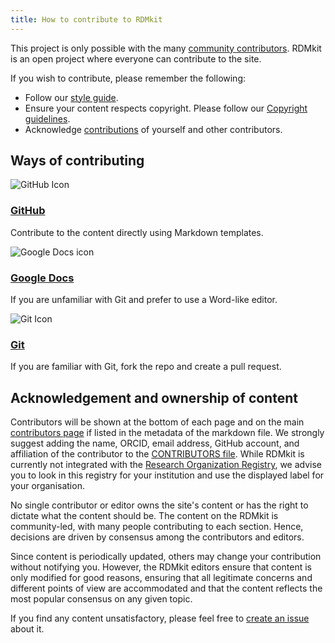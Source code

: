 ```yaml
---
title: How to contribute to RDMkit
---
```


This project is only possible with the many [community contributors](contributors). RDMkit is an open project where everyone can contribute to the site.

If you wish to contribute, please remember the following: 

* Follow our [style guide](style_guide).
* Ensure your content respects copyright. Please follow our [Copyright guidelines](copyright).
* Acknowledge [contributions](#acknowledgement-and-ownership-of-content) of yourself and other contributors.


## Ways of contributing

<div class="row row-cols-1 row-cols-md-2 row-cols-lg-3 g-4 ways-to-contribute text-center mt-4">
  <div class="col">
    <div class="card bg-light h-100">
      <img src="{{ '/assets/img/section-icons/github.svg' | relative_url }}" class="card-img-top h-icon-6 pt-3" alt="GitHub Icon">
      <div class="card-body">
        <a href="{{ 'github_way' | relative_url }}" class="stretched-link">
          <h3 class="card-title text-dark mt-0">GitHub</h3>
        </a>
        <p class="card-text">Contribute to the content directly using Markdown templates.</p>
      </div>
    </div>
  </div>
  <div class="col">
    <div class="card bg-light h-100">
      <img src="{{ '/assets/img/section-icons/edit-file.svg' | relative_url }}" class="card-img-top h-icon-6 pt-3" alt="Google Docs icon">
      <div class="card-body">
        <a href="{{ 'google_doc_way' | relative_url }}" class="stretched-link">
          <h3 class="card-title text-dark mt-0">Google Docs</h3>
        </a>
        <p class="card-text">If you are unfamiliar with Git and prefer to use a Word-like editor.</p>
      </div>
    </div>
  </div>
  <div class="col">
    <div class="card bg-light h-100">
      <img src="{{ '/assets/img/section-icons/git.svg' | relative_url }}" class="card-img-top h-icon-6 pt-3" alt="Git Icon">
      <div class="card-body">
        <a href="{{ 'working_with_git' | relative_url }}" class="stretched-link">
          <h3 class="card-title text-dark mt-0">Git</h3>
        </a>
        <p class="card-text">If you are familiar with Git, fork the repo and create a pull request.</p>
      </div>
    </div>
  </div>
</div>


## Acknowledgement and ownership of content

Contributors will be shown at the bottom of each page and on the main [contributors page](https://rdmkit.elixir-europe.org/contributors) if listed in the metadata of the markdown file. We strongly suggest adding the name, ORCID, email address, GitHub account, and affiliation of the contributor to the [CONTRIBUTORS file](https://github.com/elixir-europe/rdmkit/blob/master/_data/CONTRIBUTORS.yaml). While RDMkit is currently not integrated with the [Research Organization Registry](https://ror.org/), we advise you to look in this registry for your institution and use the displayed label for your organisation.

No single contributor or editor owns the site's content or has the right to dictate what the content should be. The content on the RDMkit is community-led, with many people contributing to each section. Hence, decisions are driven by consensus among the contributors and editors.

Since content is periodically updated, others may change your contribution without notifying you. However, the RDMkit editors ensure that content is only modified for good reasons, ensuring that all legitimate concerns and different points of view are accommodated and that the content reflects the most popular consensus on any given topic.

If you find any content unsatisfactory, please feel free to [create an issue](https://github.com/elixir-europe/rdmkit/issues/new/choose) about it.
